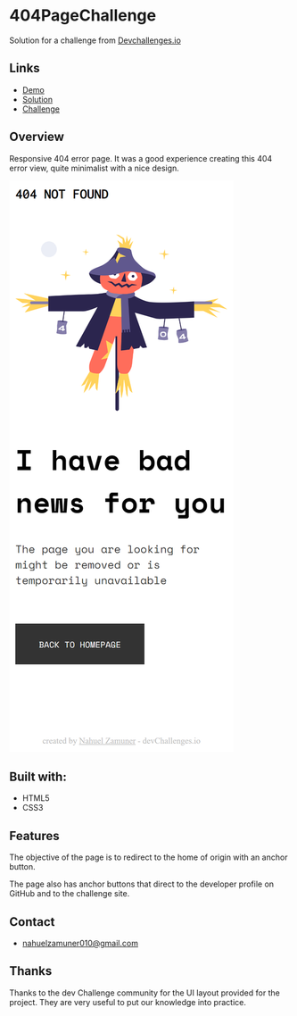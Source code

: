 # 404PageChallenge

Solution for a challenge from [Devchallenges.io](http://devchallenges.io)

<h2>Links</h2>

* [Demo](https://www.figma.com/file/QeKWLNhB13zDjJzqR22TKE/404-page-challenge)
* [Solution](https://github.com/NahuelZamuner/404PageChallenge/)
* [Challenge](https://devchallenges.io/challenges/wBunSb7FPrIepJZAg0sY)


<h2>Overview</h2>
Responsive 404 error page. It was a good experience creating this 404 error view, quite minimalist with a nice design.



![ScreenShoot Mobile Version](./error404.png)

<h2>Built with:</h2>

* HTML5
* CSS3

<h2>Features</h2>
The objective of the page is to redirect to the home of origin with an anchor button.

The page also has anchor buttons that direct to the developer profile on GitHub and to the challenge site.

<h2>Contact</h2>

* nahuelzamuner010@gmail.com

<h2>Thanks</h2>

Thanks to the dev Challenge community for the UI layout provided for the project. They are very useful to put our knowledge into practice.




